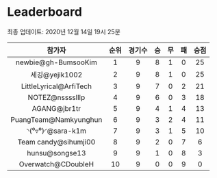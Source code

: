 # Leaderboard
최종 업데이트: 2020년 12월 14일 19시 25분




| 참가자 | 순위 | 경기수 | 승 | 무 | 패 | 승점 |
|:---:|:---:|:---:|:---:|:---:|:---:|:---:|
| newbie@gh-BumsooKim | 1 | 9 | 8 | 1 | 0 | 25 |
| 세깅@yejik1002 | 2 | 9 | 8 | 1 | 0 | 25 |
| LittleLyrical@ArfiTech | 3 | 9 | 7 | 0 | 2 | 21 |
| NOTEZ@nsssslllp | 4 | 9 | 6 | 0 | 3 | 18 |
| AGANG@jbr1tr | 5 | 9 | 4 | 1 | 4 | 13 |
| PuangTeam@Namkyunghun | 6 | 9 | 3 | 2 | 4 | 11 |
| ◝(⁰▿⁰)◜@sara-k1m | 7 | 9 | 3 | 1 | 5 | 10 |
| Team candy@sihumji00 | 8 | 9 | 2 | 0 | 7 | 6 |
| hunsu@songse13 | 9 | 9 | 1 | 0 | 8 | 3 |
| Overwatch@CDoubleH | 10 | 9 | 0 | 0 | 9 | 0 |
